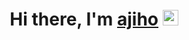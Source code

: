 
 <h1 align="center">Hi there, I'm <a href="https://ajiho.github.io/">ajiho</a> <img src="https://media.giphy.com/media/hvRJCLFzcasrR4ia7z/giphy.gif" width="25px"> </h1>



